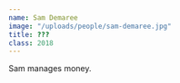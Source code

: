 ```yaml
---
name: Sam Demaree
image: "/uploads/people/sam-demaree.jpg"
title: ???
class: 2018
---
```


Sam manages money.

